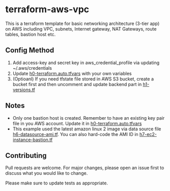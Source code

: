 # terraform-aws-vpc
This is a terraform template for basic networking architecture (3-tier app) on AWS including VPC, subnets, Internet gateway, NAT Gateways, route tables, bastion host etc.


## Config Method

1. Add access-key and secret key in aws_credential_profile via updating ~/.aws/credentials
2. Update [h0-terraform.auto.tfvars](https://github.com/harryzhou1987/terraform-aws-vpc/blob/main/h0-terraform.auto.tfvars) with your own variables
3. (Optioanl) If you need tfstate file stored in AWS S3 bucket, create a bucket first and then uncomment and update backend part in [h1-versions.tf](https://github.com/harryzhou1987/terraform-aws-vpc/blob/main/h1-versions.tf)

## Notes
- Only one bastion host is created. Remember to have an existing key pair file in you AWS account. Update it in [h0-terraform.auto.tfvars](https://github.com/harryzhou1987/terraform-aws-vpc/blob/main/h0-terraform.auto.tfvars)
- This example used the latest amazon linux 2 image via data source file [h6-datasource-ami.tf](https://github.com/harryzhou1987/terraform-aws-vpc/blob/main/h6-datasource-ami.tf). You can also hard-code the AMI ID in [h7-ec2-instance-bastion.tf](https://github.com/harryzhou1987/terraform-aws-vpc/blob/main/h7-ec2-instance-bastion.tf)


## Contributing
Pull requests are welcome. For major changes, please open an issue first to discuss what you would like to change.

Please make sure to update tests as appropriate.
